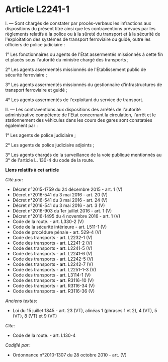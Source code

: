 # Article L2241-1

I. ― Sont chargés de constater par procès-verbaux les infractions aux dispositions du présent titre ainsi que les
contraventions prévues par les règlements relatifs à la police ou à la sûreté du transport et à la sécurité de l'exploitation
des systèmes de transport ferroviaire ou guidé, outre les officiers de police judiciaire :

1° Les fonctionnaires ou agents de l'Etat assermentés missionnés à cette fin et placés sous l'autorité du ministre chargé des
transports ;

2° Les agents assermentés missionnés de l'Etablissement public de sécurité ferroviaire ;

3° Les agents assermentés missionnés du gestionnaire d'infrastructures de transport ferroviaire et guidé ;

4° Les agents assermentés de l'exploitant du service de transport.

II. ― Les contraventions aux dispositions des arrêtés de l'autorité administrative compétente de l'Etat concernant la
circulation, l'arrêt et le stationnement des véhicules dans les cours des gares sont constatées également par :

1° Les agents de police judiciaire ;

2° Les agents de police judiciaire adjoints ;

3° Les agents chargés de la surveillance de la voie publique mentionnés au 3° de l'article L. 130-4 du code de la route.

**Liens relatifs à cet article**

_Cité par_:

  - Décret n°2015-1759 du 24 décembre 2015 - art. 1 (V)
  - Décret n°2016-541 du 3 mai 2016 - art. 20 (V)
  - Décret n°2016-541 du 3 mai 2016 - art. 24 (V)
  - Décret n°2016-541 du 3 mai 2016 - art. 3 (V)
  - Décret n°2016-903 du 1er juillet 2016 - art. 1 (V)
  - Décret n°2016-1495 du 4 novembre 2016 - art. 1 (V)
  - Code de la route. - art. L330-2 (V)
  - Code de la sécurité intérieure - art. L511-1 (V)
  - Code de procédure pénale - art. 529-4 (V)
  - Code des transports - art. L2232-1 (V)
  - Code des transports - art. L2241-2 (V)
  - Code des transports - art. L2241-5 (V)
  - Code des transports - art. L2241-6 (V)
  - Code des transports - art. L2242-5 (V)
  - Code des transports - art. L2242-7 (V)
  - Code des transports - art. L2251-1-3 (V)
  - Code des transports - art. L3114-1 (V)
  - Code des transports - art. R3116-10 (V)
  - Code des transports - art. R3116-34 (V)
  - Code des transports - art. R3116-36 (V)

_Anciens textes_:

  - Loi du 15 juillet 1845 - art. 23 (VT), alinéas 1 (phrases 1 et 2), 4 (VT), 5 (VT), 8 (VT) et 9 (VT)

_Cite_:

  - Code de la route. - art. L130-4

_Codifié par_:

  - Ordonnance n°2010-1307 du 28 octobre 2010 - art. (V)
